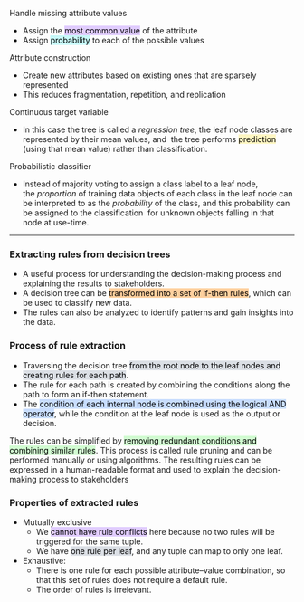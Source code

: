 
Handle missing attribute values
- Assign the <mark style="background: #D2B3FFA6;">most common value</mark> of the attribute
- Assign <mark style="background: #ABF7F7A6;">probability</mark> to each of the possible values

Attribute construction
- Create new attributes based on existing ones that are sparsely represented
- This reduces fragmentation, repetition, and replication

Continuous target variable
- In this case the tree is called a _regression tree_, the leaf node classes are represented by their mean values, and  the tree performs <mark style="background: #FFF3A3A6;">prediction</mark> (using that mean value) rather than classification.

Probabilistic classifier
- Instead of majority voting to assign a class label to a leaf node, the _proportion_ of training data objects of each class in the leaf node can be interpreted to as the _probability_ of the class, and this probability can be assigned to the classification  for unknown objects falling in that node at use-time.

---

### Extracting rules from decision trees
- A useful process for understanding the decision-making process and explaining the results to stakeholders. 
- A decision tree can be <mark style="background: #FFB86CA6;">transformed into a set of if-then rules</mark>, which can be used to classify new data. 
- The rules can also be analyzed to identify patterns and gain insights into the data.

### Process of rule extraction 
- Traversing the decision tree <mark style="background: #CACFD9A6;">from the root node to the leaf nodes and creating rules for each path</mark>. 
- The rule for each path is created by combining the conditions along the path to form an if-then statement.
- The <mark style="background: #ADCCFFA6;">condition of each internal node is combined using the logical AND operator</mark>, while the condition at the leaf node is used as the output or decision.

The rules can be simplified by <mark style="background: #BBFABBA6;">removing redundant conditions and combining similar rules</mark>. This process is called rule pruning and can be performed manually or using algorithms. The resulting rules can be expressed in a human-readable format and used to explain the decision-making process to stakeholders

### Properties of extracted rules
-   Mutually exclusive
    -   We <mark style="background: #D2B3FFA6;">cannot have rule conflicts</mark> here because no two rules will be triggered for the same tuple.
    -   We have <mark style="background: #CACFD9A6;">one rule per leaf</mark>, and any tuple can map to only one leaf.
-   Exhaustive:
	-   There is one rule for each possible attribute–value combination, so that this set of rules does not require a default rule.
	-   The order of rules is irrelevant.

